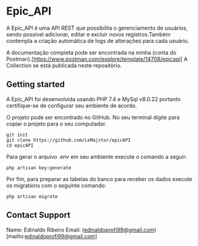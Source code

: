 # Epic_API

A Epic_API é uma API REST que possibilita o gerenciamento de usuários, sendo possível adicionar, editar e excluir novos registros.Também contempla a criação automática de logs de alterações para cada usuário.

A documentação completa pode ser encontrada na minha (conta do Postman).[https://www.postman.com/explore/template/14708/epicapi] A Collection se está publicada neste repositório.

## Getting started

A Epic_API foi desenvolvida usando PHP 7.4 e MySql v8.0.22 portanto certifique-se de configurar seu ambiente de acordo.

O projeto pode ser encontrado no GitHub. No seu terminal digite para copiar o projeto para o seu computador.

```
git init 
git clone https://github.com/LeMajstor/epicAPI
cd epicAPI
```

Para gerar o arquivo .env em seu ambiente execute o comando a seguir:

```
php artisan key:generate
```

Por fim, para preparar as tabelas do banco para receber os dados execute os migrations com o seguinte comando:

```
php artisan migrate
```

## Contact Support
Name: Edinaldo Ribeiro
Email: (edinaldoprofi99@gmail.com)[mailto:edinaldoprofi99@gmail.com]